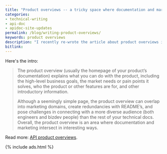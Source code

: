 ```yaml
---
title: "Product overviews -- a tricky space where documentation and marketing overlap"
categories:
- technical-writing
- api-doc
- apidoc-site-updates
permalink: /blog/writing-product-overviews/
keywords: product overviews
description: "I recently re-wrote the article about product overviews in my API docs course, giving the article much more depth and discussion. I also included a survey to gather your feedback about my viewpoints with the product overview."
bitlink:
---
```


Here's the intro:

> The product overview (usually the homepage of your product’s documentation) explains what you can do with the product, including the high-level business goals, the market needs or pain points it solves, who the product or other features are for, and other introductory information.
>
> Although a seemingly simple page, the product overview can overlap into marketing domains, create redundancies with README’s, and pose challenges in connecting with a more diverse audience (both engineers and bizdev people) than the rest of your technical docs. Overall, the product overview is an area where documentation and marketing intersect in interesting ways.

Read more: [API product overviews](/learnapidoc/docapis_doc_overview.html).

{% include ads.html %}

